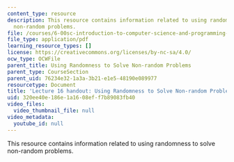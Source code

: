 ```yaml
---
content_type: resource
description: This resource contains information related to using randomness to solve
  non-random problems.
file: /courses/6-00sc-introduction-to-computer-science-and-programming-spring-2011/320ee40e186e1a1608eff7b89083fb40_MIT6_00SCS11_lec16.pdf
file_type: application/pdf
learning_resource_types: []
license: https://creativecommons.org/licenses/by-nc-sa/4.0/
ocw_type: OCWFile
parent_title: Using Randomness to Solve Non-random Problems
parent_type: CourseSection
parent_uid: 76234e32-1a3a-3b21-e1e5-48190e089977
resourcetype: Document
title: 'Lecture 16 handout: Using Randomness to Solve Non-random Problems'
uid: 320ee40e-186e-1a16-08ef-f7b89083fb40
video_files:
  video_thumbnail_file: null
video_metadata:
  youtube_id: null
---
```

This resource contains information related to using randomness to solve non-random problems.